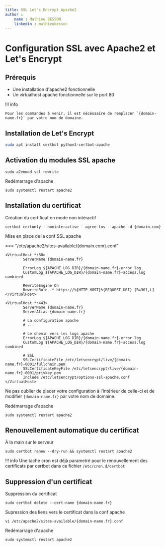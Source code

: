 ```yaml
---
title: SSL Let's Encrypt Apache2
author :
    name : Mathieu BESSON
    linkedin : mathieubesson
---
```


# Configuration SSL avec Apache2 et Let's Encrypt

## Prérequis 

- Une installation d'apache2 fonctionnelle
- Un virtualhost apache fonctionnelle sur le port 80

!!! info

    Pour les commandes à venir, il est nécéssaire de remplacer `{domain-name.fr}` par votre nom de domaine.

## Installation de Let's Encrypt

```bash
sudo apt install certbot python3-certbot-apache
```

## Activation du modules SSL apache 

```shell
sudo a2enmod ssl rewrite
```

Redémarrage d'apache

```shell
sudo systemctl restart apache2
```

## Installation du certificat

Création du certificat en mode non intéractif

```shell
certbot certonly --noninteractive --agree-tos --apache -d {domain.com}
```

Mise en place de la conf SSL apache

=== "/etc/apache2/sites-available/{domain.com}.conf"
```apacheconf
<VirtualHost *:80>
        ServerName {domain-name.fr}

        ErrorLog ${APACHE_LOG_DIR}/{domain-name.fr}-error.log
        CustomLog ${APACHE_LOG_DIR}/{domain-name.fr}-access.log combined

        RewriteEngine On
        RewriteRule .* https://%{HTTP_HOST}%{REQUEST_URI} [R=301,L]
</VirtualHost>

<VirtualHost *:443>
        ServerName {domain-name.fr}
        ServerAlias {domain-name.fr}

        # La configuration apache
        # ... 

        # Le chemin vers les logs apache
        ErrorLog ${APACHE_LOG_DIR}/{domain-name.fr}-error.log
        CustomLog ${APACHE_LOG_DIR}/{domain-name.fr}-access.log combined

        # SSL 
        SSLCertificateFile /etc/letsencrypt/live/{domain-name.fr}-0001/fullchain.pem
        SSLCertificateKeyFile /etc/letsencrypt/live/{domain-name.fr}-0001/privkey.pem
        Include /etc/letsencrypt/options-ssl-apache.conf
</VirtualHost>
```

Ne pas oublier de placer votre configuration à l'intérieur de celle-ci et de modifier `{domain-name.fr}` par votre nom de domaine.

Redémarrage d'apache

```shell
sudo systemctl restart apache2
```

## Renouvellement automatique du certificat

À la main sur le serveur

```shell
sudo certbot renew --dry-run && systemctl restart apache2
```

!!! info
     Une tache cron est déjà parametré pour le renouvellement des certificats par certbot dans ce fichier `/etc/cron.d/certbot`


## Suppression d'un certificat

Suppression du certificat

```shell
sudo certbot delete --cert-name {domain-name.fr}
```

Supression des liens vers le certificat dans la conf apache 

```shell
vi /etc/apache2/sites-available/{domain-name.fr}.conf
```

Redémarrage d'apache

```shell
sudo systemctl restart apache2
```
